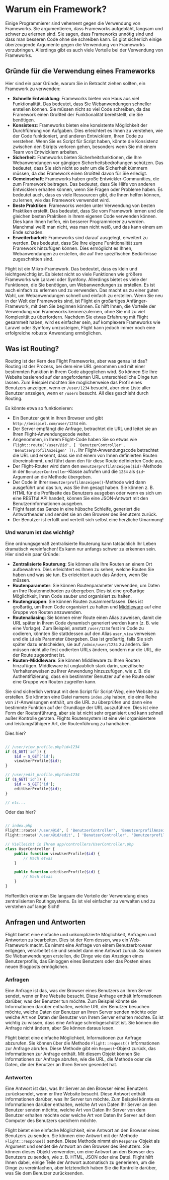 # Warum ein Framework?

Einige Programmierer sind vehement gegen die Verwendung von Frameworks. Sie argumentieren, dass Frameworks aufgebläht, langsam und schwer zu erlernen sind. 
Sie sagen, dass Frameworks unnötig sind und dass man besseren Code ohne sie schreiben kann. 
Es gibt sicherlich einige überzeugende Argumente gegen die Verwendung von Frameworks vorzubringen. Allerdings gibt es auch viele Vorteile bei der Verwendung von Frameworks. 

## Gründe für die Verwendung eines Frameworks

Hier sind ein paar Gründe, warum Sie in Betracht ziehen sollten, ein Framework zu verwenden:

- **Schnelle Entwicklung**: Frameworks bieten von Haus aus viel Funktionalität. Das bedeutet, dass Sie Webanwendungen schneller erstellen können. Sie müssen nicht so viel Code schreiben, da das Framework einen Großteil der Funktionalität bereitstellt, die Sie benötigen.
- **Konsistenz**: Frameworks bieten eine konsistente Möglichkeit der Durchführung von Aufgaben. Dies erleichtert es Ihnen zu verstehen, wie der Code funktioniert, und anderen Entwicklern, Ihren Code zu verstehen. Wenn Sie es Script für Script haben, könnte die Konsistenz zwischen den Skripts verloren gehen, besonders wenn Sie mit einem Team von Entwicklern arbeiten.
- **Sicherheit**: Frameworks bieten Sicherheitsfunktionen, die Ihre Webanwendungen vor gängigen Sicherheitsbedrohungen schützen. Das bedeutet, dass Sie sich nicht so sehr um die Sicherheit kümmern müssen, da das Framework einen Großteil davon für Sie erledigt.
- **Gemeinschaft**: Frameworks haben große Entwickler-Communities, die zum Framework beitragen. Das bedeutet, dass Sie Hilfe von anderen Entwicklern erhalten können, wenn Sie Fragen oder Probleme haben. Es bedeutet auch, dass es viele Ressourcen gibt, die Ihnen helfen können, zu lernen, wie das Framework verwendet wird.
- **Beste Praktiken**: Frameworks werden unter Verwendung von besten Praktiken erstellt. Das bedeutet, dass Sie vom Framework lernen und die gleichen besten Praktiken in Ihrem eigenen Code verwenden können. Dies kann Ihnen helfen, ein besserer Programmierer zu werden. Manchmal weiß man nicht, was man nicht weiß, und das kann einem am Ende schaden.
- **Erweiterbarkeit**: Frameworks sind darauf ausgelegt, erweitert zu werden. Das bedeutet, dass Sie Ihre eigene Funktionalität zum Framework hinzufügen können. Dies ermöglicht es Ihnen, Webanwendungen zu erstellen, die auf Ihre spezifischen Bedürfnisse zugeschnitten sind.

Flight ist ein Mikro-Framework. Das bedeutet, dass es klein und leichtgewichtig ist. Es bietet nicht so viele Funktionen wie größere Frameworks wie Laravel oder Symfony. 
Allerdings bietet es viele der Funktionen, die Sie benötigen, um Webanwendungen zu erstellen. Es ist auch einfach zu erlernen und zu verwenden. 
Das macht es zu einer guten Wahl, um Webanwendungen schnell und einfach zu erstellen. Wenn Sie neu in der Welt der Frameworks sind, ist Flight ein großartiges Anfänger-Framework, mit dem Sie beginnen können. 
Es hilft Ihnen, die Vorteile der Verwendung von Frameworks kennenzulernen, ohne Sie mit zu viel Komplexität zu überfordern. 
Nachdem Sie etwas Erfahrung mit Flight gesammelt haben, wird es einfacher sein, auf komplexere Frameworks wie Laravel oder Symfony umzusteigen, 
Flight kann jedoch immer noch eine erfolgreiche robuste Anwendung ermöglichen.

## Was ist Routing?

Routing ist der Kern des Flight Frameworks, aber was genau ist das? Routing ist der Prozess, bei dem eine URL genommen und mit einer bestimmten Funktion in Ihrem Code abgeglichen wird. 
So können Sie Ihre Website basierend auf der angeforderten URL unterschiedliche Dinge tun lassen. Zum Beispiel möchten Sie möglicherweise das Profil eines Benutzers anzeigen, wenn er 
`/user/1234` besucht, aber eine Liste aller Benutzer anzeigen, wenn er `/users` besucht. All dies geschieht durch Routing.

Es könnte etwa so funktionieren:

- Ein Benutzer geht in Ihren Browser und gibt `http://beispiel.com/user/1234` ein.
- Der Server empfängt die Anfrage, betrachtet die URL und leitet sie an Ihren Flight-Anwendungscode weiter.
- Angenommen, in Ihrem Flight-Code haben Sie so etwas wie `Flight::route('/user/@id', [ 'BenutzerController', 'BenutzerprofilAnzeigen' ]);`. Ihr Flight-Anwendungscode betrachtet die URL und erkennt, dass sie mit einem von Ihnen definierten Routen übereinstimmt, und führt dann den für diese Route definierten Code aus.  
- Der Flight-Router wird dann den `BenutzerprofilAnzeigen($id)`-Methode in der `BenutzerController`-Klasse aufrufen und die `1234` als `$id`-Argument an die Methode übergeben.
- Der Code in Ihrer `BenutzerprofilAnzeigen()`-Methode wird dann ausgeführt und das tun, was Sie ihm gesagt haben. Sie können z. B. HTML für die Profilseite des Benutzers ausgeben oder wenn es sich um eine RESTful API handelt, können Sie eine JSON-Antwort mit den Benutzerinformationen ausgeben.
- Flight fasst das Ganze in eine hübsche Schleife, generiert die Antwortheader und sendet sie an den Browser des Benutzers zurück.
- Der Benutzer ist erfüllt und verteilt sich selbst eine herzliche Umarmung!

### Und warum ist das wichtig?

Eine ordnungsgemäß zentralisierte Routerung kann tatsächlich Ihr Leben dramatisch vereinfachen! Es kann nur anfangs schwer zu erkennen sein. Hier sind ein paar Gründe:

- **Zentralisierte Routerung**: Sie können alle Ihre Routen an einem Ort aufbewahren. Dies erleichtert es Ihnen zu sehen, welche Routen Sie haben und was sie tun. Es erleichtert auch das Ändern, wenn Sie müssen.
- **Routenparameter**: Sie können Routenparameter verwenden, um Daten an Ihre Routenmethoden zu übergeben. Dies ist eine großartige Möglichkeit, Ihren Code sauber und organisiert zu halten.
- **Routengruppen**: Sie können Routen zusammenfassen. Dies ist großartig, um Ihren Code organisiert zu halten und [Middleware](middleware) auf eine Gruppe von Routen anzuwenden.
- **Routenaliasing**: Sie können einer Route einen Alias zuweisen, damit die URL später in Ihrem Code dynamisch generiert werden kann (z. B. wie eine Vorlage). Zum Beispiel, anstatt `/user/1234` fest im Code zu codieren, könnten Sie stattdessen auf den Alias `user_view` verweisen und die `id` als Parameter übergeben. Das ist großartig, falls Sie sich später dazu entscheiden, sie auf `/admin/user/1234` zu ändern. Sie müssen nicht alle fest codierten URLs ändern, sondern nur die URL, die der Route zugeordnet ist.
- **Routen-Middleware**: Sie können Middleware zu Ihren Routen hinzufügen. Middleware ist unglaublich stark darin, spezifische Verhaltensweisen zu Ihrer Anwendung hinzuzufügen, wie z. B. die Authentifizierung, dass ein bestimmter Benutzer auf eine Route oder eine Gruppe von Routen zugreifen kann.

Sie sind sicherlich vertraut mit dem Script für Script-Weg, eine Website zu erstellen. Sie könnten eine Datei namens `index.php` haben, die eine Reihe von `if`-Anweisungen enthält, um die URL zu überprüfen und dann eine bestimmte Funktion auf der Grundlage der URL auszuführen. Dies ist eine Form der Routenführung, aber sie ist nicht sehr organisiert und kann schnell außer Kontrolle geraten. Flights Routensystem ist eine viel organisiertere und leistungsfähigere Art, die Routenführung zu handhaben.

Dies hier?

```php

// /user/view_profile.php?id=1234
if ($_GET['id']) {
	$id = $_GET['id'];
	viewUserProfile($id);
}

// /user/edit_profile.php?id=1234
if ($_GET['id']) {
	$id = $_GET['id'];
	editUserProfile($id);
}

// etc...
```

Oder das hier?

```php

// index.php
Flight::route('/user/@id', [ 'BenutzerController', 'BenutzerprofilAnzeigen' ]);
Flight::route('/user/@id/edit', [ 'BenutzerController', 'BenutzerprofilBearbeiten' ]);

// Vielleicht in Ihrem app/controllers/UserController.php
class UserController {
	public function viewUserProfile($id) {
		// Mach etwas
	}

	public function editUserProfile($id) {
		// Mach etwas
	}
}
```

Hoffentlich erkennen Sie langsam die Vorteile der Verwendung eines zentralisierten Routingsystems. Es ist viel einfacher zu verwalten und zu verstehen auf lange Sicht!

## Anfragen und Antworten

Flight bietet eine einfache und unkomplizierte Möglichkeit, Anfragen und Antworten zu bearbeiten. Dies ist der Kern dessen, was ein Web-Framework macht. Es nimmt eine Anfrage 
von einem Benutzerbrowser entgegen, verarbeitet sie und sendet dann eine Antwort zurück. So können Sie Webanwendungen erstellen, die Dinge wie das Anzeigen eines Benutzerprofils, das Einloggen eines Benutzers oder das Posten eines neuen Blogposts ermöglichen.

### Anfragen

Eine Anfrage ist das, was der Browser eines Benutzers an Ihren Server sendet, wenn er Ihre Website besucht. Diese Anfrage enthält Informationen darüber, was der Benutzer tun möchte. 
Zum Beispiel könnte sie Informationen darüber enthalten, welche URL der Benutzer besuchen möchte, welche Daten der Benutzer an Ihren Server senden möchte oder welche Art von Daten der Benutzer von Ihrem Server erhalten möchte. Es ist wichtig zu wissen, dass eine Anfrage schreibgeschützt ist. Sie können die Anfrage nicht ändern, aber Sie können daraus lesen.

Flight bietet eine einfache Möglichkeit, Informationen zur Anfrage abzurufen. Sie können über die Methode `Flight::request()` Informationen zur Anfrage abrufen. Diese Methode gibt ein `Request`-Objekt zurück, das Informationen zur Anfrage enthält. Mit diesem Objekt können Sie Informationen zur Anfrage abrufen, wie die URL, die Methode oder die Daten, die der Benutzer an Ihren Server gesendet hat.

### Antworten

Eine Antwort ist das, was Ihr Server an den Browser eines Benutzers zurücksendet, wenn er Ihre Website besucht. Diese Antwort enthält Informationen darüber, was Ihr Server tun möchte. 
Zum Beispiel könnte es Informationen darüber enthalten, welche Art von Daten Ihr Server an den Benutzer senden möchte, welche Art von Daten Ihr Server von dem Benutzer erhalten möchte oder welche Art von Daten Ihr Server auf dem Computer des Benutzers speichern möchte.

Flight bietet eine einfache Möglichkeit, eine Antwort an den Browser eines Benutzers zu senden. Sie können eine Antwort mit der Methode `Flight::response()` senden. Diese Methode nimmt ein `Response`-Objekt als Argument und sendet die Antwort an den Browser des Benutzers. 
Sie können dieses Objekt verwenden, um eine Antwort an den Browser des Benutzers zu senden, wie z. B. HTML, JSON oder eine Datei. Flight hilft Ihnen dabei, einige Teile der Antwort automatisch zu generieren, um die Dinge zu vereinfachen, aber letztendlich haben Sie die Kontrolle darüber, was Sie dem Benutzer zurücksenden.